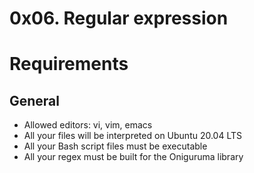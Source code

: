 # 0x06. Regular expression

# Requirements
## General
- Allowed editors: vi, vim, emacs
- All your files will be interpreted on Ubuntu 20.04 LTS
- All your Bash script files must be executable
- All your regex must be built for the Oniguruma library
